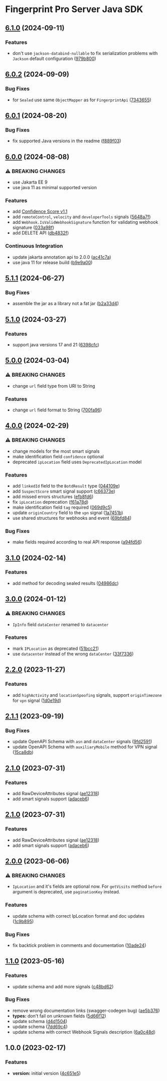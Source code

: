 # Fingerprint Pro Server Java SDK

## [6.1.0](https://github.com/fingerprintjs/fingerprint-pro-server-api-java-sdk/compare/v6.0.2...v6.1.0) (2024-09-11)


### Features

* don't use `jackson-databind-nullable` to fix serialization problems with `Jackson` default configuration ([979b800](https://github.com/fingerprintjs/fingerprint-pro-server-api-java-sdk/commit/979b800c89d6ff9a44325043f99ec7fb7040f94a))

## [6.0.2](https://github.com/fingerprintjs/fingerprint-pro-server-api-java-sdk/compare/v6.0.1...v6.0.2) (2024-09-09)


### Bug Fixes

* for `Sealed` use same `ObjectMapper` as for `FingerprintApi` ([7343655](https://github.com/fingerprintjs/fingerprint-pro-server-api-java-sdk/commit/734365587dbc52a504d17c051ef03cd85f6c2d34))

## [6.0.1](https://github.com/fingerprintjs/fingerprint-pro-server-api-java-sdk/compare/v6.0.0...v6.0.1) (2024-08-20)


### Bug Fixes

* fix supported Java versions in the readme ([f889f03](https://github.com/fingerprintjs/fingerprint-pro-server-api-java-sdk/commit/f889f03918f26df3e83767a70f00bf147869875e))

## [6.0.0](https://github.com/fingerprintjs/fingerprint-pro-server-api-java-sdk/compare/v5.1.1...v6.0.0) (2024-08-08)


### ⚠ BREAKING CHANGES

* use Jakarta EE 9
* use java 11 as minimal supported version

### Features

* add [Confidence Score v1.1](https://dev.fingerprint.com/docs/understanding-your-confidence-score-v11)
* add `remoteControl`, `velocity` and `developerTools` signals ([5648a7f](https://github.com/fingerprintjs/fingerprint-pro-server-api-java-sdk/commit/5648a7faf93ee046f877a91c6b3400cf95b2401f))
* add `Webhook.IsValidWebhookSignature` function for validating webhook signature ([033a98f](https://github.com/fingerprintjs/fingerprint-pro-server-api-java-sdk/commit/033a98f0a770fe7665ca2268e09b9d6292e07f47))
* add DELETE API ([db4832f](https://github.com/fingerprintjs/fingerprint-pro-server-api-java-sdk/commit/db4832f724a76b0259c5a1144b0ab78692675ea0))


### Continuous Integration

* update jakarta annotation api to 2.0.0 ([ac41c7a](https://github.com/fingerprintjs/fingerprint-pro-server-api-java-sdk/commit/ac41c7afa5673ce252eb74c07fdd902ef358a9dc))
* use java 11 for release build ([b9e9a00](https://github.com/fingerprintjs/fingerprint-pro-server-api-java-sdk/commit/b9e9a001adf152186525142e5052aaa80cb7a3fe))

## [5.1.1](https://github.com/fingerprintjs/fingerprint-pro-server-api-java-sdk/compare/v5.1.0...v5.1.1) (2024-06-27)


### Bug Fixes

* assemble the jar as a library not a fat jar ([b2a33d4](https://github.com/fingerprintjs/fingerprint-pro-server-api-java-sdk/commit/b2a33d46228b9082435f05c9f67bd8586500b95b))

## [5.1.0](https://github.com/fingerprintjs/fingerprint-pro-server-api-java-sdk/compare/v5.0.0...v5.1.0) (2024-03-27)


### Features

* support java versions 17 and 21 ([6398cfc](https://github.com/fingerprintjs/fingerprint-pro-server-api-java-sdk/commit/6398cfc001cd59a188f867094fbaadf78e0881ce))

## [5.0.0](https://github.com/fingerprintjs/fingerprint-pro-server-api-java-sdk/compare/v4.0.0...v5.0.0) (2024-03-04)


### ⚠ BREAKING CHANGES

* change `url` field type from URI to String

### Features

* change `url` field format to String ([700fa96](https://github.com/fingerprintjs/fingerprint-pro-server-api-java-sdk/commit/700fa96e179be9f005466606887c8f8a6d832fc9))

## [4.0.0](https://github.com/fingerprintjs/fingerprint-pro-server-api-java-sdk/compare/v3.1.0...v4.0.0) (2024-02-29)


### ⚠ BREAKING CHANGES

* change models for the most smart signals
* make identification field `confidence` optional
* deprecated `ipLocation` field uses `DeprecatedIpLocation` model

### Features

* add `linkedId` field to the `BotdResult` type ([044109e](https://github.com/fingerprintjs/fingerprint-pro-server-api-java-sdk/commit/044109e37b77b37c9be489e457af874f79bd8a31))
* add `SuspectScore` smart signal support ([c66373e](https://github.com/fingerprintjs/fingerprint-pro-server-api-java-sdk/commit/c66373e5ff3ee194d1fea05329ab10f1c21544cf))
* add missed errors structures ([efb8fd6](https://github.com/fingerprintjs/fingerprint-pro-server-api-java-sdk/commit/efb8fd65ceb210b0b9113f38ef99e20e731078c6))
* fix `ipLocation` deprecation ([f61a78d](https://github.com/fingerprintjs/fingerprint-pro-server-api-java-sdk/commit/f61a78d61e69b8abaf3f92f0c8174bc857ec1c81))
* make identification field `tag` required ([069d9c5](https://github.com/fingerprintjs/fingerprint-pro-server-api-java-sdk/commit/069d9c506311e1bd0bd835ba46a4809658b107ab))
* update `originCountry` field to the `vpn` signal ([1a7451b](https://github.com/fingerprintjs/fingerprint-pro-server-api-java-sdk/commit/1a7451b872d2725b0fe16a788f3f665e70c2c10b))
* use shared structures for webhooks and event ([69bfd84](https://github.com/fingerprintjs/fingerprint-pro-server-api-java-sdk/commit/69bfd84b6d834c9957a584d7e6b1151172fa1930))


### Bug Fixes

* make fields required according to real API response ([a94fd56](https://github.com/fingerprintjs/fingerprint-pro-server-api-java-sdk/commit/a94fd56417f5de340215f15eb0806006e157e4e6))

## [3.1.0](https://github.com/fingerprintjs/fingerprint-pro-server-api-java-sdk/compare/v3.0.0...v3.1.0) (2024-02-14)


### Features

* add method for decoding sealed results ([04986dc](https://github.com/fingerprintjs/fingerprint-pro-server-api-java-sdk/commit/04986dc77ef730de9163415065535061ed5dbc04))

## [3.0.0](https://github.com/fingerprintjs/fingerprint-pro-server-api-java-sdk/compare/v2.2.0...v3.0.0) (2024-01-12)


### ⚠ BREAKING CHANGES

* `IpInfo` field `dataCenter` renamed to `datacenter`

### Features

* mark `IPLocation` as deprecated ([51bcc21](https://github.com/fingerprintjs/fingerprint-pro-server-api-java-sdk/commit/51bcc21388320a5af91dcfb0fff39db587bd21fc))
* use `datacenter` instead of the wrong `dataCenter` ([33f7336](https://github.com/fingerprintjs/fingerprint-pro-server-api-java-sdk/commit/33f733677cabe7b2ec94a6aad5f5b786070576f9))

## [2.2.0](https://github.com/fingerprintjs/fingerprint-pro-server-api-java-sdk/compare/v2.1.1...v2.2.0) (2023-11-27)


### Features

* add `highActivity` and `locationSpoofing` signals, support `originTimezone` for `vpn` signal ([1d0e19d](https://github.com/fingerprintjs/fingerprint-pro-server-api-java-sdk/commit/1d0e19df7a7e511f7490d48580b922f076f731fb))

## [2.1.1](https://github.com/fingerprintjs/fingerprint-pro-server-api-java-sdk/compare/v2.1.0...v2.1.1) (2023-09-19)


### Bug Fixes

* update OpenAPI Schema with `asn` and `dataCenter` signals ([9fd2591](https://github.com/fingerprintjs/fingerprint-pro-server-api-java-sdk/commit/9fd2591a20fd8ad8e451624b0e880a94dd715b21))
* update OpenAPI Schema with `auxiliaryMobile` method for VPN signal ([15ca8db](https://github.com/fingerprintjs/fingerprint-pro-server-api-java-sdk/commit/15ca8db508448fcfc0cee90a18f7c513b3ccde4e))

## [2.1.0](https://github.com/fingerprintjs/fingerprint-pro-server-api-java-sdk/compare/v2.0.0...v2.1.0) (2023-07-31)


### Features

* add RawDeviceAttributes signal ([ae12318](https://github.com/fingerprintjs/fingerprint-pro-server-api-java-sdk/commit/ae12318beb679f4e5cbe4fa857fc007c295e3b8b))
* add smart signals support ([adaceb6](https://github.com/fingerprintjs/fingerprint-pro-server-api-java-sdk/commit/adaceb69ef86b65eed0cb0f2ab2c2b4af218cdf8))

## [2.1.0](https://github.com/fingerprintjs/fingerprint-pro-server-api-java-sdk/compare/v2.0.0...v2.1.0) (2023-07-31)


### Features

* add RawDeviceAttributes signal ([ae12318](https://github.com/fingerprintjs/fingerprint-pro-server-api-java-sdk/commit/ae12318beb679f4e5cbe4fa857fc007c295e3b8b))
* add smart signals support ([adaceb6](https://github.com/fingerprintjs/fingerprint-pro-server-api-java-sdk/commit/adaceb69ef86b65eed0cb0f2ab2c2b4af218cdf8))

## [2.0.0](https://github.com/fingerprintjs/fingerprint-pro-server-api-java-sdk/compare/v1.1.0...v2.0.0) (2023-06-06)


### ⚠ BREAKING CHANGES

* `IpLocation` and it's fields are optional now.
For `getVisits` method `before` argument is deprecated, use `paginationKey` instead.

### Features

* update schema with correct IpLocation format and doc updates ([1c9b895](https://github.com/fingerprintjs/fingerprint-pro-server-api-java-sdk/commit/1c9b895c341340a299c612d01438d79ffa6fe49f))


### Bug Fixes

* fix backtick problem in comments and documentation ([10ade24](https://github.com/fingerprintjs/fingerprint-pro-server-api-java-sdk/commit/10ade24eb537ac8b1bc435aefdac7308b2adaea3))

## [1.1.0](https://github.com/fingerprintjs/fingerprint-pro-server-api-java-sdk/compare/v1.0.0...v1.1.0) (2023-05-16)


### Features

* update schema and add more signals ([c48bd62](https://github.com/fingerprintjs/fingerprint-pro-server-api-java-sdk/commit/c48bd62812198a4dcdf0a42b8a98f7d8abc6a307))


### Bug Fixes

* remove wrong documentation links (swagger-codegen bug) ([ae5b376](https://github.com/fingerprintjs/fingerprint-pro-server-api-java-sdk/commit/ae5b3765bd30b8273b7eb0f0da2e70c12c6b9aa4))
* **types:** don't fail on unknown fields ([5d66f12](https://github.com/fingerprintjs/fingerprint-pro-server-api-java-sdk/commit/5d66f12988e9fa5a953518f638c9df75774b5232))
* update schema ([d4d1504](https://github.com/fingerprintjs/fingerprint-pro-server-api-java-sdk/commit/d4d15042a8547136d47302b4ee86e6f5909b64fc))
* update schema ([7dd69c4](https://github.com/fingerprintjs/fingerprint-pro-server-api-java-sdk/commit/7dd69c4b1a8d2d2c7e506632b8892553eebd86e7))
* update schema with correct Webhook Signals description ([6a0c48d](https://github.com/fingerprintjs/fingerprint-pro-server-api-java-sdk/commit/6a0c48d1463e5e6671a944aaa45533063fbc4617))

## 1.0.0 (2023-02-17)


### Features

* **version:** initial version ([4c651e5](https://github.com/fingerprintjs/fingerprint-pro-server-api-java-sdk/commit/4c651e5b70a943f367572dd433a6fd9d1b8aad96))
